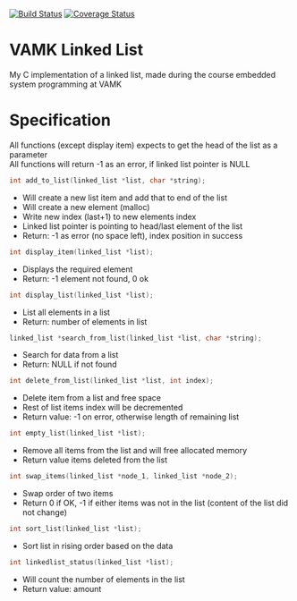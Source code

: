 [![Build Status](https://travis-ci.com/nnminh171298/VAMK-Linked-List.svg?branch=additional)](https://travis-ci.com/nnminh171298/VAMK-Linked-List) [![Coverage Status](https://coveralls.io/repos/github/nnminh171298/VAMK-Linked-List/badge.svg?branch=additional)](https://coveralls.io/github/nnminh171298/VAMK-Linked-List?branch=additional)
# VAMK Linked List
My C implementation of a linked list, made during the course embedded system programming at VAMK
# Specification
All functions (except display item) expects to get the head of the list as a parameter  
All functions will return -1 as an error, if linked list pointer is NULL  
```cpp
int add_to_list(linked_list *list, char *string);
```
* Will create a new list item and add that to end of the list
* Will create a new element (malloc)
* Write new index (last+1) to new elements index
* Linked list pointer is pointing to head/last element of the list
* Return: -1 as error (no space left), index position in success
```cpp
int display_item(linked_list *list);
```
* Displays the required element
* Return: -1 element not found, 0 ok
```cpp
int display_list(linked_list *list);
```
* List all elements in a list
* Return: number of elements in list
```cpp
linked_list *search_from_list(linked_list *list, char *string);
```
* Search for data from a list
* Return: NULL if not found
```cpp
int delete_from_list(linked_list *list, int index);
```
* Delete item from a list and free space
* Rest of list items index will be decremented
* Return value: -1 on error, otherwise length of remaining list
```cpp
int empty_list(linked_list *list);
```
* Remove all items from the list and will free allocated memory
* Return value items deleted from the list
```cpp
int swap_items(linked_list *node_1, linked_list *node_2);
```
* Swap order of two items
* Return 0 if OK, -1 if either items was not in the list (content of the list did not change)
```cpp
int sort_list(linked_list *list);
```
* Sort list in rising order based on the data
```cpp
int linkedlist_status(linked_list *list);
```
* Will count the number of elements in the list
* Return value: amount

